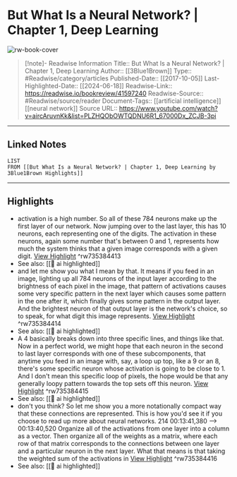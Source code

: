 # But What Is a Neural Network? | Chapter 1, Deep Learning

![rw-book-cover](https://i.ytimg.com/vi/aircAruvnKk/maxresdefault.jpg)
<br>
>[!note]- Readwise Information
>Title:: But What Is a Neural Network? | Chapter 1, Deep Learning
>Author:: [[3Blue1Brown]]
>Type:: #Readwise/category/articles
>Published-Date:: [[2017-10-05]]
>Last-Highlighted-Date:: [[2024-06-18]]
>Readwise-Link:: https://readwise.io/bookreview/41597240
>Readwise-Source:: #Readwise/source/reader
>Document-Tags:: [[artificial intelligence]] [[neural network]] 
>Source URL:: https://www.youtube.com/watch?v=aircAruvnKk&list=PLZHQObOWTQDNU6R1_67000Dx_ZCJB-3pi
--- 

## Linked Notes
```dataview
LIST
FROM [[But What Is a Neural Network? | Chapter 1, Deep Learning by 3Blue1Brown Highlights]]
```

---

## Highlights
- activation is a high number. So all of these 784 neurons make up the first layer of our network. Now jumping over to the last layer, this has 10 neurons, each representing one of the digits. The activation in these neurons, again some number that's between 0 and 1, represents how much the system thinks that a given image corresponds with a given digit. [View Highlight](https://readwise.io/open/735384413) ^rw735384413 
- See also: [[👻 ai highlighted]] 
- and let me show you what I mean by that. It means if you feed in an image, lighting up all 784 neurons of the input layer according to the brightness of each pixel in the image, that pattern of activations causes some very specific pattern in the next layer which causes some pattern in the one after it, which finally gives some pattern in the output layer. And the brightest neuron of that output layer is the network's choice, so to speak, for what digit this image represents. [View Highlight](https://readwise.io/open/735384414) ^rw735384414 
- See also: [[👻 ai highlighted]] 
- A 4 basically breaks down into three specific lines, and things like that. Now in a perfect world, we might hope that each neuron in the second to last layer corresponds with one of these subcomponents, that anytime you feed in an image with, say, a loop up top, like a 9 or an 8, there's some specific neuron whose activation is going to be close to 1. And I don't mean this specific loop of pixels, the hope would be that any generally loopy pattern towards the top sets off this neuron. [View Highlight](https://readwise.io/open/735384415) ^rw735384415 
- See also: [[👻 ai highlighted]] 
- don't you think? So let me show you a more notationally compact way that these connections are represented. This is how you'd see it if you choose to read up more about neural networks. 214 00:13:41,380 --> 00:13:40,520 Organize all of the activations from one layer into a column as a vector. Then organize all of the weights as a matrix, where each row of that matrix corresponds to the connections between one layer and a particular neuron in the next layer. What that means is that taking the weighted sum of the activations in [View Highlight](https://readwise.io/open/735384416) ^rw735384416 
- See also: [[👻 ai highlighted]] 
